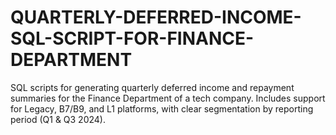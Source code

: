 # QUARTERLY-DEFERRED-INCOME-SQL-SCRIPT-FOR-FINANCE-DEPARTMENT
SQL scripts for generating quarterly deferred income and repayment summaries for the Finance Department of a tech company. Includes support for Legacy, B7/B9, and L1 platforms, with clear segmentation by reporting period (Q1 &amp; Q3 2024).
